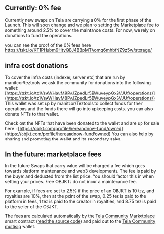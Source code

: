 ## Currently: 0% fee 

Currently new swaps on Teia are carrying a 0% for the first phase of the Launch.
This will soon change and we plan to setting the Marketplace fee to something around 2.5% to cover the maintance costs.
For now, we rely on donations to fund the operations.

you can see the proof of the 0% fees here
https://tzkt.io/KT1PHubm9HtyQEJ4BBpMTVomq6mhbfNZ9z5w/storage/

## infra cost donations

To cover the infra costs (indexer, server etc) that are run by manitcor/teztools we ask the community for donations into the following wallet:
[https://tzkt.io/tz1VsAWHavM8PvJZpedLr5BWuveypGxSVJUf/operations/](https://tzkt.io/tz1VsAWHavM8PvJZpedLr5BWuveypGxSVJUf/operations/) 
[](https://objkt.com/profile/hereandnow-fund/owned)This wallet was set up by manitcor/Teztools to collect funds for their operations and the funds there will go into upkeeping costs. you can also donate NFTs to that wallet.

Check out the NFTs that have been donated to the wallet and are up for sale here :
[https://objkt.com/profile/hereandnow-fund/owned](https://objkt.com/profile/hereandnow-fund/owned)
You can also help by sharing and promoting the wallet and its secondary sales.

## In the future: marketplace fees

In the future Swaps that carry value will be charged a fee which goes towards platform maintenance and web3 developments. The fee is paid by the buyer and deducted from the list price. You should factor this in when setting your prices. Free OBJKTs do not incur a maintenance fee.

For example, if fees are set to 2.5% if the price of an OBJKT is 10 tez, and royalties are 10%, then at the point of the swap, 0.25 tez is paid to the platform in fees, 1 tez is paid to the creator in royalties, and 8.75 tez is paid to the seller of the OBJKT.




The fees are calculated automatically by the [Teia Community Marketplace](https://tzkt.io/KT1PHubm9HtyQEJ4BBpMTVomq6mhbfNZ9z5w/operations/) smart contract ([read the source code](https://github.com/teia-community/objkt-swap/blob/master/smart-py/marketplace.py)) and paid out to the [Teia Community multisig](https://tzkt.io/KT1PKBTVmdxfgkFvSeNUQacYiEFsPBw16B4P/operations/) wallet.